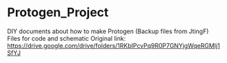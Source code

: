 # Protogen_Project
DIY documents about how to make Protogen (Backup files from JtingF)
Files for code and schematic
Original link: https://drive.google.com/drive/folders/1RKbIPcvPq9R0P7GNYjgWqeRGMIj1SfYJ

